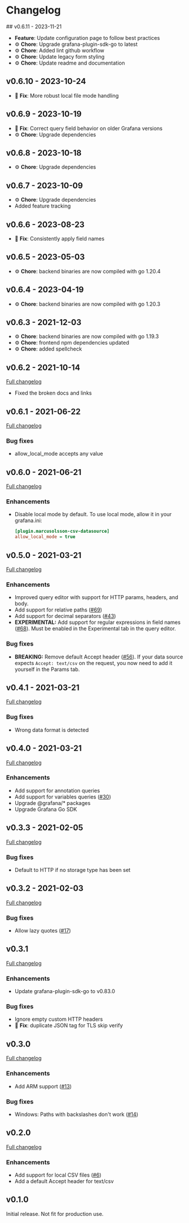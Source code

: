 # Changelog

## v0.6.11 - 2023-11-21

- **Feature**: Update configuration page to follow best practices
- ⚙️ **Chore**: Upgrade grafana-plugin-sdk-go to latest
- ⚙️ **Chore**: Added lint github workflow
- ⚙️ **Chore**: Update legacy form styling
- ⚙️ **Chore**: Update readme and documentation

## v0.6.10 - 2023-10-24

- 🐛 **Fix**: More robust local file mode handling

## v0.6.9 - 2023-10-19

- 🐛 **Fix**: Correct query field behavior on older Grafana versions
- ⚙️ **Chore**: Upgrade dependencies

## v0.6.8 - 2023-10-18

- ⚙️ **Chore**: Upgrade dependencies

## v0.6.7 - 2023-10-09

- ⚙️ **Chore**: Upgrade dependencies
- Added feature tracking

## v0.6.6 - 2023-08-23

- 🐛 **Fix**: Consistently apply field names

## v0.6.5 - 2023-05-03

- ⚙️ **Chore**: backend binaries are now compiled with go 1.20.4

## v0.6.4 - 2023-04-19

- ⚙️ **Chore**: backend binaries are now compiled with go 1.20.3

## v0.6.3 - 2021-12-03

- ⚙️ **Chore**: backend binaries are now compiled with go 1.19.3
- ⚙️ **Chore**: frontend npm dependencies updated
- ⚙️ **Chore**: added spellcheck

## v0.6.2 - 2021-10-14

[Full changelog](https://github.com/grafana/grafana-csv-datasource/compare/v0.6.1...v0.6.2)

- Fixed the broken docs and links

## v0.6.1 - 2021-06-22

[Full changelog](https://github.com/grafana/grafana-csv-datasource/compare/v0.6.0...v0.6.1)

### Bug fixes

- allow_local_mode accepts any value

## v0.6.0 - 2021-06-21

[Full changelog](https://github.com/grafana/grafana-csv-datasource/compare/v0.5.0...v0.6.0)

### Enhancements

- Disable local mode by default. To use local mode, allow it in your grafana.ini:

  ```ini
  [plugin.marcusolsson-csv-datasource]
  allow_local_mode = true
  ```

## v0.5.0 - 2021-03-21

[Full changelog](https://github.com/grafana/grafana-csv-datasource/compare/v0.4.1...v0.5.0)

### Enhancements

- Improved query editor with support for HTTP params, headers, and body.
- Add support for relative paths ([#69](https://github.com/grafana/grafana-csv-datasource/issues/69))
- Add support for decimal separators ([#43](https://github.com/grafana/grafana-csv-datasource/issues/43))
- **EXPERIMENTAL:** Add support for regular expressions in field names ([#68](https://github.com/grafana/grafana-csv-datasource/issues/68)). Must be enabled in the Experimental tab in the query editor.

### Bug fixes

- **BREAKING:** Remove default Accept header ([#56](https://github.com/grafana/grafana-csv-datasource/issues/56)). If your data source expects `Accept: text/csv` on the request, you now need to add it yourself in the Params tab.

## v0.4.1 - 2021-03-21

[Full changelog](https://github.com/grafana/grafana-csv-datasource/compare/v0.4.0...v0.4.1)

### Bug fixes

- Wrong data format is detected

## v0.4.0 - 2021-03-21

[Full changelog](https://github.com/grafana/grafana-csv-datasource/compare/v0.3.3...v0.4.0)

### Enhancements

- Add support for annotation queries
- Add support for variables queries ([#30](https://github.com/grafana/grafana-csv-datasource/issues/30))
- Upgrade @grafana/\* packages
- Upgrade Grafana Go SDK

## v0.3.3 - 2021-02-05

[Full changelog](https://github.com/grafana/grafana-csv-datasource/compare/v0.3.2...v0.3.3)

### Bug fixes

- Default to HTTP if no storage type has been set

## v0.3.2 - 2021-02-03

[Full changelog](https://github.com/grafana/grafana-csv-datasource/compare/v0.3.1...v0.3.2)

### Bug fixes

- Allow lazy quotes ([#17](https://github.com/grafana/grafana-csv-datasource/issues/17))

## v0.3.1

[Full changelog](https://github.com/grafana/grafana-csv-datasource/compare/v0.3.0...v0.3.1)

### Enhancements

- Update grafana-plugin-sdk-go to v0.83.0

### Bug fixes

- Ignore empty custom HTTP headers
- 🐛 **Fix**: duplicate JSON tag for TLS skip verify

## v0.3.0

[Full changelog](https://github.com/grafana/grafana-csv-datasource/compare/v0.2.0...v0.3.0)

### Enhancements

- Add ARM support ([#13](https://github.com/grafana/grafana-csv-datasource/issues/13))

### Bug fixes

- Windows: Paths with backslashes don't work ([#14](https://github.com/grafana/grafana-csv-datasource/issues/14))

## v0.2.0

[Full changelog](https://github.com/grafana/grafana-csv-datasource/compare/v0.1.0...v0.2.0)

### Enhancements

- Add support for local CSV files ([#6](https://github.com/grafana/grafana-csv-datasource/issues/6))
- Add a default Accept header for text/csv

## v0.1.0

Initial release. Not fit for production use.
